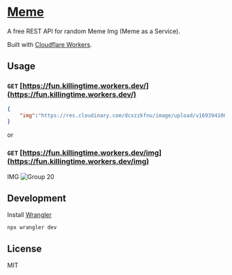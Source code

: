 # [Meme](https://fun.killingtime.workers.dev/)

A free REST API for random Meme Img (Meme as a Service).

Built with [Cloudflare Workers](https://workers.cloudflare.com/).

## Usage

### `GET` [https://fun.killingtime.workers.dev/](https://fun.killingtime.workers.dev/)

```json
{
    "img":"https://res.cloudinary.com/dcxzzkfnu/image/upload/v1693941003/MEME/jjlonkqufn3b4ywwurvx.jpg"
}
```

or

### `GET` [https://fun.killingtime.workers.dev/img](https://fun.killingtime.workers.dev/img)

IMG
<img width="auto" alt="Group 20" src="https://res.cloudinary.com/dcxzzkfnu/image/upload/v1693941981/MEME/lxxs4tesul8tiq9sm0ot.jpg">

## Development

Install [Wrangler](https://developers.cloudflare.com/workers/wrangler/get-started/#installation)

```shell
npx wrangler dev
```

## License

MIT
